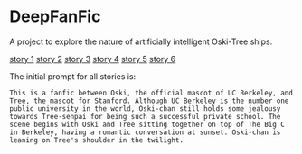 # DeepFanFic

A project to explore the nature of artificially intelligent Oski-Tree ships.

[story 1](stories/1.txt)
[story 2](stories/2.txt)
[story 3](stories/3.txt)
[story 4](stories/4.txt)
[story 5](stories/5.txt)
[story 6](stories/6.txt)

The initial prompt for all stories is:

```
This is a fanfic between Oski, the official mascot of UC Berkeley, and Tree, the mascot for Stanford. Although UC Berkeley is the number one public university in the world, Oski-chan still holds some jealousy towards Tree-senpai for being such a successful private school. The scene begins with Oski and Tree sitting together on top of The Big C in Berkeley, having a romantic conversation at sunset. Oski-chan is leaning on Tree's shoulder in the twilight.
```
